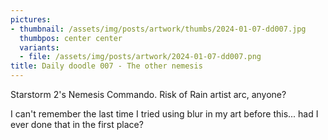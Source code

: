 ```yaml
---
pictures:
- thumbnail: /assets/img/posts/artwork/thumbs/2024-01-07-dd007.jpg
  thumbpos: center center
  variants:
  - file: /assets/img/posts/artwork/2024-01-07-dd007.png
title: Daily doodle 007 - The other nemesis
---
```

Starstorm 2's Nemesis Commando.
Risk of Rain artist arc, anyone?

I can't remember the last time I tried using blur in my art before this... had I ever done that in the first place?
